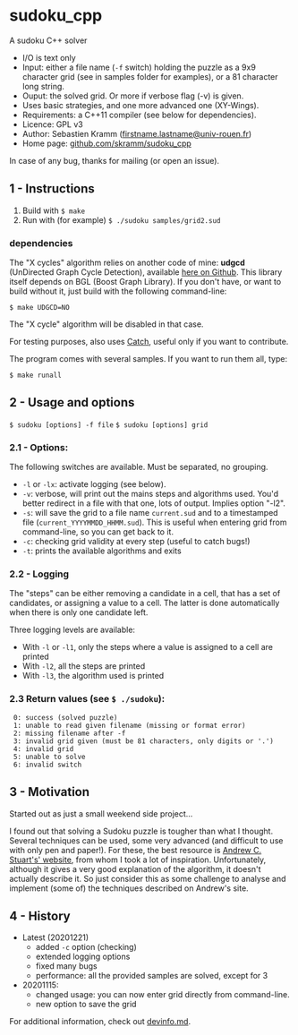 # sudoku_cpp

A sudoku C++ solver

* I/O is text only
 * Input: either a file name (`-f` switch) holding the puzzle as a 9x9 character grid (see in samples folder for examples), or a 81 character long string.
 * Ouput: the solved grid. Or more if verbose flag (-v) is given.
* Uses basic strategies, and one more advanced one (XY-Wings).
* Requirements: a C++11 compiler (see below for dependencies).
* Licence: GPL v3
* Author: Sebastien Kramm (firstname.lastname@univ-rouen.fr)
* Home page: [github.com/skramm/sudoku_cpp](https://github.com/skramm/sudoku_cpp)

In case of any bug, thanks for mailing (or open an issue).

## 1 - Instructions

1. Build with `$ make`
2. Run with (for example) `$ ./sudoku samples/grid2.sud`

### dependencies

The "X cycles" algorithm relies on another code of mine: **udgcd** (UnDirected Graph Cycle Detection),
available [here on Github](https://github.com/skramm/udgcd). This library itself depends on BGL
(Boost Graph Library).
If you don't have, or want to build without it, just build with the following command-line:
```
$ make UDGCD=NO
```
The "X cycle" algorithm will be disabled in that case.

For testing purposes, also uses [Catch](https://github.com/philsquared/Catch/), useful only if you want to contribute.


The program comes with several samples. If you want to run them all, type:
```
$ make runall
```

## 2 - Usage and options

`$ sudoku [options] -f file`
`$ sudoku [options] grid`

### 2.1 - Options:

The following switches are available.
Must be separated, no grouping.

* `-l` or `-lx`: activate logging (see below).
* `-v`: verbose, will print out the mains steps and algorithms used.
You'd better redirect in a file with that one, lots of output. Implies option "-l2".
* `-s`: will save the grid to a file name `current.sud` and to a timestamped file (`current_YYYYMMDD_HHMM.sud`).
This is useful when entering grid from command-line, so you can get back to it.
* `-c`: checking grid validity at every step (useful to catch bugs!)
* `-t`: prints the available algorithms and exits

### 2.2 - Logging

The "steps" can be either removing a candidate in a cell, that has a set of candidates, or assigning a value to a cell.
The latter is done automatically when there is only one candidate left.

Three logging levels are available:
* With `-l` or `-l1`, only the steps where a value is assigned to a cell are printed
* With `-l2`, all the steps are printed
* With `-l3`, the algorithm used is printed

### 2.3 Return values (see `$ ./sudoku`):
```
 0: success (solved puzzle)
 1: unable to read given filename (missing or format error)
 2: missing filename after -f
 3: invalid grid given (must be 81 characters, only digits or '.')
 4: invalid grid
 5: unable to solve
 6: invalid switch
```

## 3 - Motivation

Started out as just a small weekend side project...

I found out that solving a Sudoku puzzle is tougher than what I thought.
Several techniques can be used, some very advanced (and difficult to use with only pen and paper!).
For these, the best resource is [Andrew C. Stuart's' website](http://www.sudokuwiki.org/sudoku.htm), from whom I took a lot of inspiration.
Unfortunately, although it gives a very good explanation of the algorithm, it doesn't actually describe it.
So just consider this as some challenge to analyse and implement (some of) the techniques described on Andrew's site.

## 4 - History

* Latest (20201221)
  * added `-c` option (checking)
  * extended logging options
  * fixed many bugs
  * performance: all the provided samples are solved, except for 3
* 20201115:
  * changed usage: you can now enter grid directly from command-line.
  * new option to save the grid


For additional information, check out [devinfo.md](devinfo.md).

